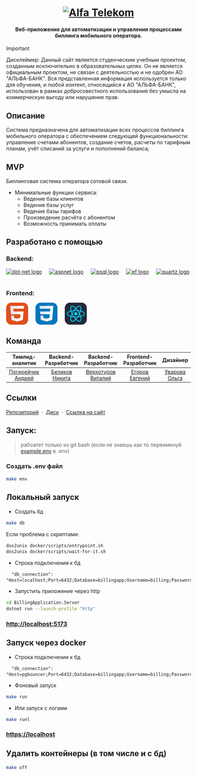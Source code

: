 <h1 align="center">
  <br>
  <a href="https://77.222.38.141"><img src="http://postimg.su/image/0Uh3b16q/alfatelekom.png" alt="Alfa Telekom" width="300"></a>
  <br>
</h1>
<h4 align="center">Веб-приложение для автоматизации и управления процессами
биллинга мобильного оператора.</h4>

> [!IMPORTANT]  
> Дисклеймер: Данный сайт является студенческим учебным проектом, созданным исключительно в образовательных целях. Он не является официальным проектом, не связан с деятельностью и не одобрен АО "АЛЬФА-БАНК". Вся представленная информация используется только для обучения, и любой контент, относящийся к АО "АЛЬФА-БАНК", использован в рамках добросовестного использования без умысла на коммерческую выгоду или нарушение прав.

## Описание
Cистема предназначена для автоматизации всех процессов биллинга мобильного оператора с обеспечением следующей функциональности: управление счетами абонентов, создание счетов,
расчеты по тарифным планам, учёт списаний за услуги и пополнений баланса;

## MVP
Биллинговая система оператора сотовой связи.

* Минимальные функции сервиса:
  - Ведение базы клиентов
  - Ведение базы услуг
  - Ведение базы тарифов
  - Произведение расчёта с абонентом
  - Возможность принимать оплаты

## Разработано с помощью
<div align="left">
  <h3>Backend:</h3>
  <a href="https://dotnet.microsoft.com/en-us/"><img src="https://cdn.jsdelivr.net/gh/devicons/devicon/icons/dot-net/dot-net-plain-wordmark.svg" height="60" alt="dot-net logo"  /></a>
  <img width="12" />
  <a href="https://dotnet.microsoft.com/en-us/apps/aspnet"><img src="https://user-images.githubusercontent.com/54532837/236268072-6a9e6dd3-9e9f-41ee-b4ba-c4df8aa11886.png" height="60" alt="aspnet logo"  /></a>
  <img width="12" />
  <a href="https://www.postgresql.org/"><img src="https://raw.githubusercontent.com/marwin1991/profile-technology-icons/refs/heads/main/icons/postgresql.png" height="60" alt="psql logo"  /></a>
  <img width="12" />
  <a href="https://learn.microsoft.com/ru-ru/aspnet/entity-framework"> <img src="https://github.com/campusMVP/dotnetCoreLogoPack/blob/master/Entity%20Framework%20Core/Bitmap%20RGB/Bitmap-MEDIUM_Entity-Framework-Logo_2colors_Square_RGB.png?raw=true" height="60" alt="ef logo"  /></a>
  <img width="12" />
  <a href="https://www.quartz-scheduler.org/"><img src="https://dz2cdn1.dzone.com/storage/temp/14824345-1622849995838.png" height="60" alt="quartz logo"  /></a>
  <img width="12" />
  </br>
  <h3>Frontend:</h3>
  <a href="https://www.w3.org/html/"><img src="https://github.com/tandpfun/skill-icons/blob/main/icons/HTML.svg" height="60" alt="html logo"  /></a>
  <img width="12" />
  <a href="https://www.w3.org/Style/CSS/Overview.en.html"><img src="https://github.com/tandpfun/skill-icons/blob/main/icons/CSS.svg" height="60" alt="css logo"  /></a>
  <img width="12" />
  <a href="https://react.dev/"><img src="https://github.com/tandpfun/skill-icons/blob/main/icons/React-Dark.svg" height="60" alt="react logo"  /></a>
  <img width="12" />
</div>

## Команда
| Тимлид-аналитик | Backend-Разработчик | Backend-Разработчик | Frontend-Разработчик | Дизайнер |
| :---: | :---: | :---: | :---: | :---: |
| [Погирейчик Андрей](https://t.me/Hackathon_lover) | [Беликов Никита](https://t.me/holo21k) | [Верхотуров Виталий](https://t.me/ArcKontyR) | [Егоров Евгений](https://t.me/callme_jewel) | [Уварова Ольга](https://t.me/ol_rey) |

## Ссылки

[Репозиторий](https://github.com/twentythirtyone/BillingApplication) &nbsp;&middot;&nbsp;
[Диск](https://disk.yandex.ru/d/wwAHT5EUN9RB5g) &nbsp;&middot;&nbsp;
[Ссылка на сайт](https://77.222.38.141)

## Запуск:
> рабоатет только из git bash (если не знаешь как то переименуй [example.env](example.env) в .env)

### Создать .env файл
```sh
make env
```
## Локальный запуск

- Создать бд
```sh
make db
```

Если проблема с скриптами:
```sh
dos2unix docker/scripts/entrypoint.sh
dos2unix docker/scripts/wait-for-it.sh
```

- Строка подключения к бд
```
  "db_connection": "Host=localhost;Port=6432;Database=billingapp;Username=billing;Password=password;Pooling=true"
```

- Запустить приложение через http 
```sh
cd BillingApplication.Server
dotnet run --launch-profile "http"
```

### [http://localhost:5173](http://localhost:5173)

## Запуск через docker

- Строка подключения к бд
```
  "db_connection": "Host=pgbouncer;Port=6432;Database=billingapp;Username=billing;Password=password;Pooling=true"
```

- Фоновый запуск
```sh
make run
```

- Или запуск с логами
```sh
make runl
```

### [https://localhost](https://localhost)

## Удалить контейнеры (в том числе и с бд)
```sh
make off
```
